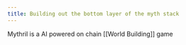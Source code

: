 ```yaml
---
title: Building out the bottom layer of the myth stack
---
```

Mythril is a AI powered on chain [[World Building]] game 